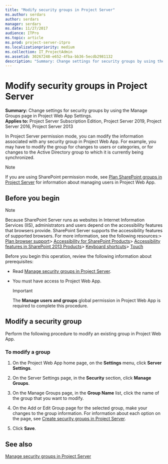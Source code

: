 ```yaml
---
title: "Modify security groups in Project Server"
ms.author: serdars
author: serdars
manager: serdars
ms.date: 11/27/2017
audience: ITPro
ms.topic: article
ms.prod: project-server-itpro
ms.localizationpriority: medium
ms.collection: IT_ProjectAdmin
ms.assetid: 30267248-e652-4fba-bb36-5ecdb2981132
description: "Summary: Change settings for security groups by using the Manage Groups page in Project Web App Settings."
---
```


# Modify security groups in Project Server
 
 **Summary:** Change settings for security groups by using the Manage Groups page in Project Web App Settings.<br/>
**Applies to:** Project Server Subscription Edition, Project Server 2019, Project Server 2016, Project Server 2013
  
In Project Server permission mode, you can modify the information associated with any security group in Project Web App. For example, you may have to modify the group for changes to users or categories, or for changes to the Active Directory group to which it is currently being synchronized.
  
> [!NOTE]
> If you are using SharePoint permission mode, see [Plan SharePoint groups in Project Server](plan-sharepoint-groups-in-project-server.md) for information about managing users in Project Web App.
  
## Before you begin

> [!NOTE]
>  Because SharePoint Server runs as websites in Internet Information Services (IIS), administrators and users depend on the accessibility features that browsers provide. SharePoint Server supports the accessibility features of supported browsers. For more information, see the following resources:> [Plan browser support](/SharePoint/install/browser-support-planning)> [Accessibility for SharePoint Products](/SharePoint/accessibility-guidelines)> [Accessibility features in SharePoint 2013 Products](https://go.microsoft.com/fwlink/p/?LinkId=246501)> [Keyboard shortcuts](https://support.microsoft.com/office/keyboard-shortcuts-in-sharepoint-online-466e33ee-613b-4f47-96bb-1c20f20b1015)> [Touch](/windows/win32/wintouch/windows-touch-gestures-overview)
  
Before you begin this operation, review the following information about prerequisites:
  
- Read [Manage security groups in Project Server](manage-security-groups-in-project-server.md).
    
- You must have access to Project Web App.
    
    > [!IMPORTANT]
    > The **Manage users and groups** global permission in Project Web App is required to complete this procedure.
  
## Modify a security group

Perform the following procedure to modify an existing group in Project Web App.
  
### To modify a group

1. On the Project Web App home page, on the **Settings** menu, click **Server Settings**.
    
2. On the Server Settings page, in the **Security** section, click **Manage Groups**.
    
3. On the Manage Groups page, in the **Group Name** list, click the name of the group that you want to modify.
    
4. On the Add or Edit Group page for the selected group, make your changes to the group information. For information about each option on the page, see [Create security groups in Project Server](create-security-groups-in-project-server.md).
    
5. Click **Save**.
    
## See also


[Manage security groups in Project Server](manage-security-groups-in-project-server.md)